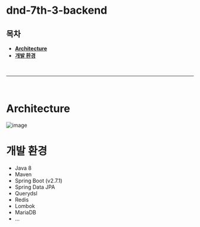 # dnd-7th-3-backend

## 목차
* **[Architecture](#Architecture)**
* **[개발 환경](#개발-환경)**

<br><hr><br>

# Architecture
![image](https://user-images.githubusercontent.com/97106584/179395355-c3f98ac1-7983-4a39-9397-f7ebb0831d3c.png)

# 개발 환경
* Java 8
* Maven
* Spring Boot (v2.7.1)
* Spring Data JPA
* Querydsl
* Redis
* Lombok
* MariaDB
* ...
